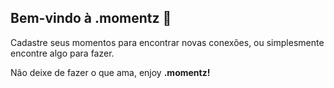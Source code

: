 ## Bem-vindo à .momentz 👋

Cadastre seus momentos para encontrar novas conexões, ou simplesmente encontre algo para fazer. 

Não deixe de fazer o que ama, enjoy **.momentz!**

